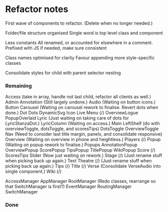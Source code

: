 # Refactor notes
First wave of components to refactor.
(Delete when no longer needed.)

Folder/file structure organised
    Single word is top level class and component

Less constants
    All renamed, or accounted for elsewhere in a comment.
    Prefixed with JS if needed, make sure consistent

Class names optimised for clarity
    Favour appending more style-specific classes

Consolidate styles for child with parent selector nesting

### Remaining

Access (take in array, handle not last child, refactor all clients as well.)
Admin
Annotation (Still largely undone.)
Audio (Waiting on button icons.)
Button
Carousel (Waiting on carousel rework to finalise. Revert dots when done.)
Dot
Dots
DynamicSvg
Icon
Live
    Menu (/)
    OverviewLogue
    PopupOverlaid
Lyric (Just waiting on taking care of dots for LyricStanzaDot.)
LyricColumn (Waiting on access.)
Main
    LeftShelf (do with overviewToggle, dotsToggle, and scoresTips)
    DotsToggle
    OverviewToggle
Nav (Need to consider last title margin, panels, and consolidate responsive)
Overview (Waiting on overview in phone and heightless.)
Players (/)
Popup (Waiting on popup rework to finalise.)
Popups
    AnnotationPopup
    OverviewPopup
    ScorePopup
    TipsPopup
    TitlePopup
    WikiPopup
Score (/)
ScoresTips
Slider (Now just waiting on rework.)
Stage (/) (Just rename stuff when picking back up again.)
Text
Theatre (/) (Just rename stuff when picking back up again.)
Tips (/)
Title (/)
Verse (Consolidate VerseAudio into single component.)
Wiki (/)

AccessManager
AppManager
RootManager (Redo classes, rearrange so that SwitchManager is first?)
EventManager
RoutingManager
SwitchManager

### Done
